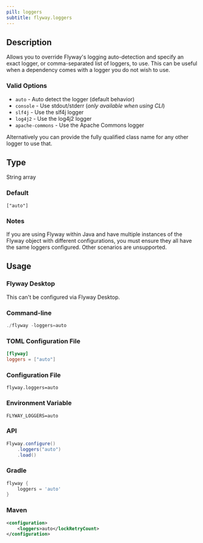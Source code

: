 ```yaml
---
pill: loggers
subtitle: flyway.loggers
---
```


## Description

Allows you to override Flyway's logging auto-detection and specify an exact logger, or comma-separated list of loggers, to use.
This can be useful when a dependency comes with a logger you do not wish to use.

### Valid Options

* `auto` - Auto detect the logger (default behavior)
* `console` - Use stdout/stderr (_only available when using CLI_)
* `slf4j` - Use the slf4j logger
* `log4j2` - Use the log4j2 logger
* `apache-commons` - Use the Apache Commons logger

Alternatively you can provide the fully qualified class name for any other logger to use that.

## Type

String array

### Default

`["auto"]`

### Notes

If you are using Flyway within Java and have multiple instances of the Flyway object with different configurations, you must ensure they all have the same loggers configured.
Other scenarios are unsupported.

## Usage

### Flyway Desktop

This can't be configured via Flyway Desktop.

### Command-line

```powershell
./flyway -loggers=auto
```

### TOML Configuration File

```toml
[flyway]
loggers = ["auto"]
```

### Configuration File

```properties
flyway.loggers=auto
```

### Environment Variable

```properties
FLYWAY_LOGGERS=auto
```

### API

```java
Flyway.configure()
    .loggers("auto")
    .load()
```

### Gradle

```groovy
flyway {
    loggers = 'auto'
}
```

### Maven

```xml
<configuration>
    <loggers>auto</lockRetryCount>
</configuration>
```
